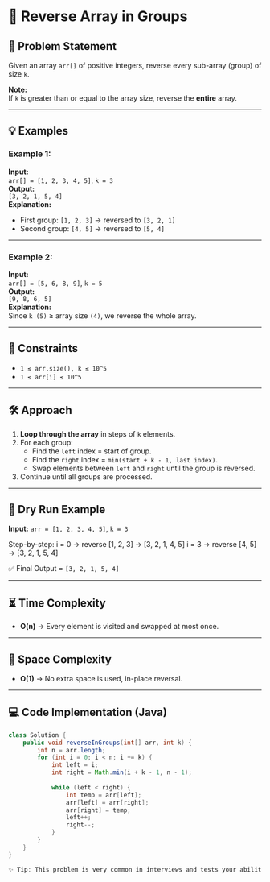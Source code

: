 # 🔄 Reverse Array in Groups

## 📜 Problem Statement
Given an array `arr[]` of positive integers, reverse every sub-array (group) of size `k`.

**Note:**  
If `k` is greater than or equal to the array size, reverse the **entire** array.

---

## 💡 Examples

### Example 1:
**Input:**  
`arr[] = [1, 2, 3, 4, 5]`, `k = 3`  
**Output:**  
`[3, 2, 1, 5, 4]`  
**Explanation:**  
- First group: `[1, 2, 3]` → reversed to `[3, 2, 1]`  
- Second group: `[4, 5]` → reversed to `[5, 4]`  

---

### Example 2:
**Input:**  
`arr[] = [5, 6, 8, 9]`, `k = 5`  
**Output:**  
`[9, 8, 6, 5]`  
**Explanation:**  
Since `k (5)` ≥ array size `(4)`, we reverse the whole array.

---

## 📏 Constraints
- `1 ≤ arr.size(), k ≤ 10^5`
- `1 ≤ arr[i] ≤ 10^5`

---

## 🛠️ Approach

1. **Loop through the array** in steps of `k` elements.
2. For each group:
   - Find the `left` index = start of group.
   - Find the `right` index = `min(start + k - 1, last index)`.
   - Swap elements between `left` and `right` until the group is reversed.
3. Continue until all groups are processed.

---

## 🧠 Dry Run Example

**Input:** `arr = [1, 2, 3, 4, 5]`, `k = 3`  

Step-by-step:
i = 0 → reverse [1, 2, 3] → [3, 2, 1, 4, 5]
i = 3 → reverse [4, 5] → [3, 2, 1, 5, 4]

✅ Final Output = `[3, 2, 1, 5, 4]`

---

## ⏳ Time Complexity
- **O(n)** → Every element is visited and swapped at most once.

---

## 💾 Space Complexity
- **O(1)** → No extra space is used, in-place reversal.

---

## 💻 Code Implementation (Java)
```java
class Solution {
    public void reverseInGroups(int[] arr, int k) {
        int n = arr.length;
        for (int i = 0; i < n; i += k) {
            int left = i;
            int right = Math.min(i + k - 1, n - 1);
            
            while (left < right) {
                int temp = arr[left];
                arr[left] = arr[right];
                arr[right] = temp;
                left++;
                right--;
            }
        }
    }
}

✨ Tip: This problem is very common in interviews and tests your ability to handle subarray operations efficiently.
